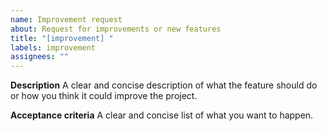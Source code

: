 ```yaml
---
name: Improvement request
about: Request for improvements or new features
title: "[improvement] "
labels: improvement
assignees: ""
---
```


**Description**
A clear and concise description of what the feature should do or how you think it could improve the project.

**Acceptance criteria**
A clear and concise list of what you want to happen.
